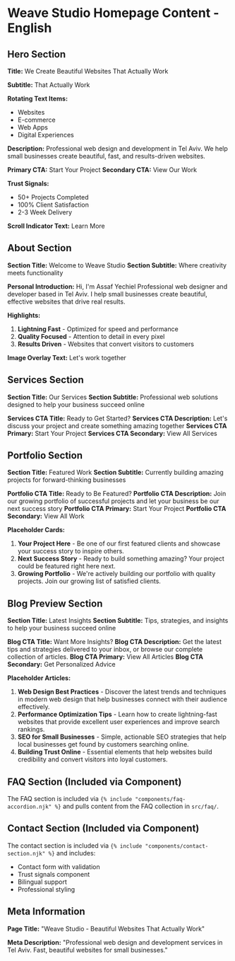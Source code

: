 # Weave Studio Homepage Content - English

## Hero Section

**Title:** We Create Beautiful Websites That Actually Work

**Subtitle:** That Actually Work

**Rotating Text Items:**
- Websites
- E-commerce
- Web Apps
- Digital Experiences

**Description:**
Professional web design and development in Tel Aviv.
We help small businesses create beautiful, fast, and results-driven websites.

**Primary CTA:** Start Your Project
**Secondary CTA:** View Our Work

**Trust Signals:**
- 50+ Projects Completed
- 100% Client Satisfaction
- 2-3 Week Delivery

**Scroll Indicator Text:** Learn More

## About Section

**Section Title:** Welcome to Weave Studio
**Section Subtitle:** Where creativity meets functionality

**Personal Introduction:**
Hi, I'm Assaf Yechiel
Professional web designer and developer based in Tel Aviv. I help small businesses create beautiful, effective websites that drive real results.

**Highlights:**
1. **Lightning Fast** - Optimized for speed and performance
2. **Quality Focused** - Attention to detail in every pixel
3. **Results Driven** - Websites that convert visitors to customers

**Image Overlay Text:** Let's work together

## Services Section

**Section Title:** Our Services
**Section Subtitle:** Professional web solutions designed to help your business succeed online

**Services CTA Title:** Ready to Get Started?
**Services CTA Description:** Let's discuss your project and create something amazing together
**Services CTA Primary:** Start Your Project
**Services CTA Secondary:** View All Services

## Portfolio Section

**Section Title:** Featured Work
**Section Subtitle:** Currently building amazing projects for forward-thinking businesses

**Portfolio CTA Title:** Ready to Be Featured?
**Portfolio CTA Description:** Join our growing portfolio of successful projects and let your business be our next success story
**Portfolio CTA Primary:** Start Your Project
**Portfolio CTA Secondary:** View All Work

**Placeholder Cards:**
1. **Your Project Here** - Be one of our first featured clients and showcase your success story to inspire others.
2. **Next Success Story** - Ready to build something amazing? Your project could be featured right here next.
3. **Growing Portfolio** - We're actively building our portfolio with quality projects. Join our growing list of satisfied clients.

## Blog Preview Section

**Section Title:** Latest Insights
**Section Subtitle:** Tips, strategies, and insights to help your business succeed online

**Blog CTA Title:** Want More Insights?
**Blog CTA Description:** Get the latest tips and strategies delivered to your inbox, or browse our complete collection of articles.
**Blog CTA Primary:** View All Articles
**Blog CTA Secondary:** Get Personalized Advice

**Placeholder Articles:**
1. **Web Design Best Practices** - Discover the latest trends and techniques in modern web design that help businesses connect with their audience effectively.
2. **Performance Optimization Tips** - Learn how to create lightning-fast websites that provide excellent user experiences and improve search rankings.
3. **SEO for Small Businesses** - Simple, actionable SEO strategies that help local businesses get found by customers searching online.
4. **Building Trust Online** - Essential elements that help websites build credibility and convert visitors into loyal customers.

## FAQ Section (Included via Component)

The FAQ section is included via `{% include "components/faq-accordion.njk" %}` and pulls content from the FAQ collection in `src/faq/`.

## Contact Section (Included via Component)

The contact section is included via `{% include "components/contact-section.njk" %}` and includes:
- Contact form with validation
- Trust signals component
- Bilingual support
- Professional styling

## Meta Information

**Page Title:** "Weave Studio - Beautiful Websites That Actually Work"

**Meta Description:** "Professional web design and development services in Tel Aviv. Fast, beautiful websites for small businesses."
